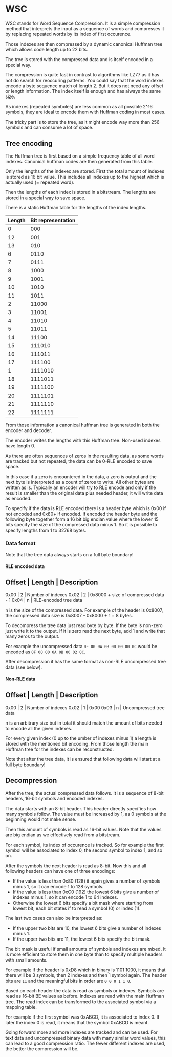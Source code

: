 # WSC

WSC stands for Word Sequence Compression. It is a simple compression method that interprets the input as a
sequence of words and compresses it by replacing repeated words by its index of first occurence.

Those indexes are then compressed by a dynamic canonical Huffman tree which allows code length up to 22 bits.

The tree is stored with the compressed data and is itself encoded in a special way.

The compression is quite fast in contrast to algorithms like LZ77 as it has not do search for reoccuring patterns.
You could say that the word indexes encode a byte sequence match of length 2. But it does not need any offset or
length information. The index itself is enough and has always the same size.

As indexes (repeated symboles) are less common as all possible 2^16 symbols, they are ideal to encode them with
Huffman coding in most cases.

The tricky part is to store the tree, as it might encode way more than 256 symbols and can consume a lot of space.


## Tree encoding

The Huffman tree is first based on a simple frequency table of all word indexes. Canonical huffman codes are then
generated from this table.

Only the lengths of the indexex are stored. First the total amount of indexes is stored as 16 bit value. This includes
all indexes up to the highest which is actually used (= repeated word).

Then the lengths of each index is stored in a bitstream. The lengths are stored in a special way to save space.

There is a static Huffman table for the lengths of the index lengths.

Length | Bit representation
-------|-------------------
     0 | 000
    12 | 001
    13 | 010
     6 | 0110
     7 | 0111
     8 | 1000
     9 | 1001
    10 | 1010
    11 | 1011
     2 | 11000
     3 | 11001
     4 | 11010
     5 | 11011
    14 | 11100
    15 | 111010
    16 | 111011
    17 | 111100
     1 | 1111010
    18 | 1111011
    19 | 1111100
    20 | 1111101
    21 | 1111110
    22 | 1111111

From those information a canonical huffman tree is generated in both the encoder and decoder.

The encoder writes the lengths with this Huffman tree. Non-used indexes have length 0.

As there are often sequences of zeros in the resulting data, as some words are tracked but not repeated,
the data can be 0-RLE encoded to save space.

In this case if a zero is encountered in the data, a zero is output and the next byte is interpreted as
a count of zeros to write. All other bytes are written as is. Typically an encoder will try to RLE encode
and only if the result is smaller than the original data plus needed header, it will write data as encoded.

To specify if the data is RLE encoded there is a header byte which is 0x00 if not encoded and 0x80+ if encoded.
If encoded the header byte and the following byte together form a 16 bit big endian value where the lower 15 bits
specify the size of the compressed data minus 1. So it is possible to specify lengths from 1 to 32768 bytes.

### Data format

Note that the tree data always starts on a full byte boundary!

#### RLE encoded data

Offset | Length | Description
-----------------------------------
0x00   | 2      | Number of indexes
0x02   | 2      | 0x8000 + size of compressed data - 1
0x04   | n      | RLE-encoded tree data

n is the size of the compressed data. For example of the header is 0x8007, the compressed data size is 0x8007 - 0x8000 + 1 = 8 bytes.

To decompress the tree data just read byte by byte. If the byte is non-zero just write it to the output.
If it is zero read the next byte, add 1 and write that many zeros to the output.

For example the uncompressed data `0F 00 0A 0B 00 00 00 0C` would be encoded as `0F 00 00 0A 0B 00 02 0C`.

After decompression it has the same format as non-RLE uncompressed tree data (see below).

#### Non-RLE data

Offset | Length | Description
-----------------------------------
0x00   | 2      | Number of indexes
0x02   | 1      | 0x00
0x03   | n      | Uncompressed tree data

n is an arbitrary size but in total it should match the amount of bits needed to encode all the given indexes.

For every given index (0 up to the umber of indexes minus 1) a length is stored with the mentioned bit encoding.
From those length the main Huffman tree for the indexes can be reconstructed.

Note that after the tree data, it is ensured that following data will start at a full byte boundary!


## Decompression

After the tree, the actual compressed data follows. It is a sequence of 8-bit headers, 16-bit symbols and encoded indexes.

The data starts with an 8-bit header. This header directly specifies how many symbols follow. The value must be increased by
1, as 0 symbols at the beginning would not make sense.

Then this amount of symbols is read as 16-bit values. Note that the values are big endian as we effectively read from a bitstream.

For each symbol, its index of occurence is tracked. So for example the first symbol will be associated to index 0, the second symbol
to index 1, and so on.

After the symbols the next header is read as 8-bit. Now this and all following headers can have one of three encodings:

- If the value is less than 0x80 (128) it again gives a number of symbols minus 1, so it can encode 1 to 128 symbols.
- If the value is less than 0xC0 (192) the lowest 6 bits give a number of indexes minus 1, so it can encode 1 to 64 indexes.
- Otherwise the lowest 6 bits specify a bit mask where starting from lowest bit, each bit states if to read a symbol (0) or index (1).

The last two cases can also be interpreted as:

- If the upper two bits are 10, the lowest 6 bits give a number of indexes minus 1.
- If the upper two bits are 11, the lowest 6 bits specify the bit mask.

The bit mask is useful if small amounts of symbols and indexes are mixed. It is more efficient to store them in one byte than to specify
multiple headers with small amounts.

For example if the header is 0xD8 which in binary is 1101 1000, it means that there will be 3 symbols, then 2 indexes and then 1 symbol again.
The header bits are `11` and the meaningful bits in order are `0 0 0 1 1 0`.

Based on each header the data is read as symbols or indexes. Symbols are read as 16-bit BE values as before. Indexes are read with the
main Huffman tree. The read index can be transformed to the associated symbol via a mapping table.

For example if the first symbol was 0xABCD, it is associated to index 0. If later the index 0 is read, it means that the symbol 0xABCD is meant.

Going forward more and more indexes are tracked and can be used. For text data and uncompressed binary data with many similar word values, this
can lead to a good compression ratio. The fewer different indexes are used, the better the compression will be.
